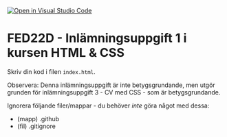 [![Open in Visual Studio Code](https://classroom.github.com/assets/open-in-vscode-c66648af7eb3fe8bc4f294546bfd86ef473780cde1dea487d3c4ff354943c9ae.svg)](https://classroom.github.com/online_ide?assignment_repo_id=8771483&assignment_repo_type=AssignmentRepo)
# FED22D - Inlämningsuppgift 1 i kursen HTML & CSS

Skriv din kod i filen `index.html`.

Observera: Denna inlämningsuppgift är inte betygsgrundande, men utgör grunden för inlämningsuppgift 3 - CV med CSS - som är betygsgrundande.

Ignorera följande filer/mappar - du behöver _inte_ göra något med dessa:

- (mapp) .github
- (fil) .gitignore
